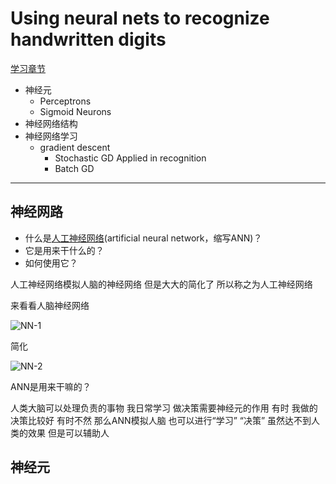 # Using neural nets to recognize handwritten digits #

[学习章节](http://neuralnetworksanddeeplearning.com/chap1.html)

- 神经元
	- Perceptrons
	- Sigmoid Neurons
- 神经网络结构
- 神经网络学习 
	+ gradient descent
		+ Stochastic GD Applied in recognition
		+ Batch GD 

----------
## 神经网路 ##

- 什么是[人工神经网络](https://en.wikipedia.org/wiki/Artificial_neural_network)(artificial neural network，缩写ANN)？
- 它是用来干什么的？
- 如何使用它？

人工神经网络模拟人脑的神经网络 但是大大的简化了 所以称之为人工神经网络

来看看人脑神经网络

![NN-1](https://ilaif.files.wordpress.com/2015/02/neural-network.jpg)

简化

![NN-2](http://1.bp.blogspot.com/-ewmhj_UedLs/VEIhLPJsRkI/AAAAAAAAAAs/PGuuX9wn1mg/s1600/neuron.png)

ANN是用来干嘛的？

人类大脑可以处理负责的事物 我日常学习 做决策需要神经元的作用 有时 我做的决策比较好 有时不然 那么ANN模拟人脑 也可以进行“学习” “决策”
虽然达不到人类的效果 但是可以辅助人 

## 神经元 ##

